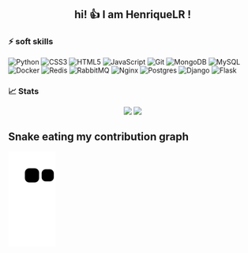 <h2 align="center">hi! 👍 I am HenriqueLR !</h2>

### ⚡ soft skills

![Python](https://img.shields.io/badge/python-3670A0?logo=python&logoColor=ffdd54&style=for-the-badge)
![CSS3](https://img.shields.io/badge/css3-%231572B6.svg?logo=css3&logoColor=white&style=for-the-badge)
![HTML5](https://img.shields.io/badge/html5-%23E34F26.svg?logo=html5&logoColor=white&style=for-the-badge)
![JavaScript](https://img.shields.io/badge/javascript-%23323330.svg?logo=javascript&logoColor=%23F7DF1E&style=for-the-badge)
![Git](https://img.shields.io/badge/git-%23F05033.svg?logo=git&logoColor=white&style=for-the-badge)
![MongoDB](https://img.shields.io/badge/MongoDB-%234ea94b.svg?logo=mongodb&logoColor=white&style=for-the-badge)
![MySQL](https://img.shields.io/badge/mysql-%2300f.svg?logo=mysql&logoColor=white&style=for-the-badge)
![Docker](https://img.shields.io/badge/-Docker-black?style=flat-square&logo=docker)
![Redis](https://img.shields.io/badge/redis-%23DD0031.svg?style=for-the-badge&logo=redis&logoColor=white)
![RabbitMQ](https://img.shields.io/badge/Rabbitmq-FF6600?style=for-the-badge&logo=rabbitmq&logoColor=white)
![Nginx](https://img.shields.io/badge/nginx-%23009639.svg?style=for-the-badge&logo=nginx&logoColor=white)
![Postgres](https://img.shields.io/badge/postgres-%23316192.svg?style=for-the-badge&logo=postgresql&logoColor=white)
![Django](https://img.shields.io/badge/django-%23092E20.svg?style=for-the-badge&logo=django&logoColor=white)
![Flask](https://img.shields.io/badge/flask-%23000.svg?style=for-the-badge&logo=flask&logoColor=white)

### 📈 Stats

<p align="center">
  <img width="48%" src="https://github-readme-stats.vercel.app/api?username=HenriqueLR&show_icons=true&theme=tokyonight" />
  <img width="48%" src="https://github-readme-streak-stats.herokuapp.com/?user=HenriqueLR&theme=tokyonight" />
</p>

## Snake eating my contribution graph
![Snake animation](https://github.com/henriquelr/henriquelr/blob/output/github-contribution-grid-snake.svg)
